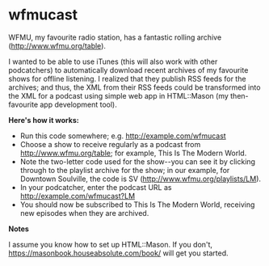 # wfmucast

WFMU, my favourite radio station, has a fantastic rolling archive (http://www.wfmu.org/table).

I wanted to be able to use iTunes (this will also work with other podcatchers) to automatically download recent archives of my favourite shows for offline listening. I realized that they publish RSS feeds for the archives; and thus, the XML from their RSS feeds could be transformed into the XML for a podcast using simple web app in HTML::Mason (my then-favourite app development tool).

**Here's how it works:**

* Run this code somewhere; e.g. http://example.com/wfmucast
* Choose a show to receive regularly as a podcast from http://www.wfmu.org/table; for example, This Is The Modern World.
* Note the two-letter code used for the show--you can see it by clicking through to the playlist archive for the show; in our example, for Downtown Soulville, the code is SV (http://www.wfmu.org/playlists/LM).
* In your podcatcher, enter the podcast URL as http://example.com/wfmucast?LM
* You should now be subscribed to This Is The Modern World, receiving new episodes when they are archived.

**Notes**

I assume you know how to set up HTML::Mason. If you don't, https://masonbook.houseabsolute.com/book/ will get you started.


